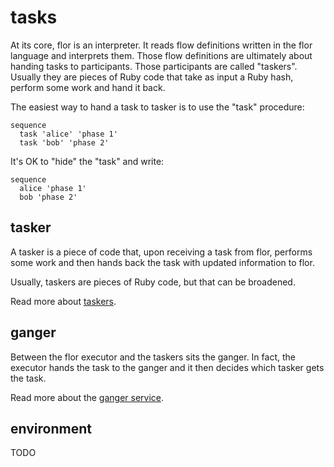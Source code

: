 
# tasks

At its core, flor is an interpreter. It reads flow definitions written in the flor language and interprets them. Those flow definitions are ultimately about handing tasks to participants. Those participants are called "taskers". Usually they are pieces of Ruby code that take as input a Ruby hash, perform some work and hand it back.

The easiest way to hand a task to tasker is to use the "task" procedure:
```
sequence
  task 'alice' 'phase 1'
  task 'bob' 'phase 2'
```

It's OK to "hide" the "task" and write:
```
sequence
  alice 'phase 1'
  bob 'phase 2'
```


## tasker

A tasker is a piece of code that, upon receiving a task from flor, performs some work and then hands back the task with updated information to flor.

Usually, taskers are pieces of Ruby code, but that can be broadened.

Read more about [taskers](taskers.md).


## ganger

Between the flor executor and the taskers sits the ganger. In fact, the executor hands the task to the ganger and it then decides which tasker gets the task.

Read more about the [ganger service](ganger.md).


## environment

TODO

